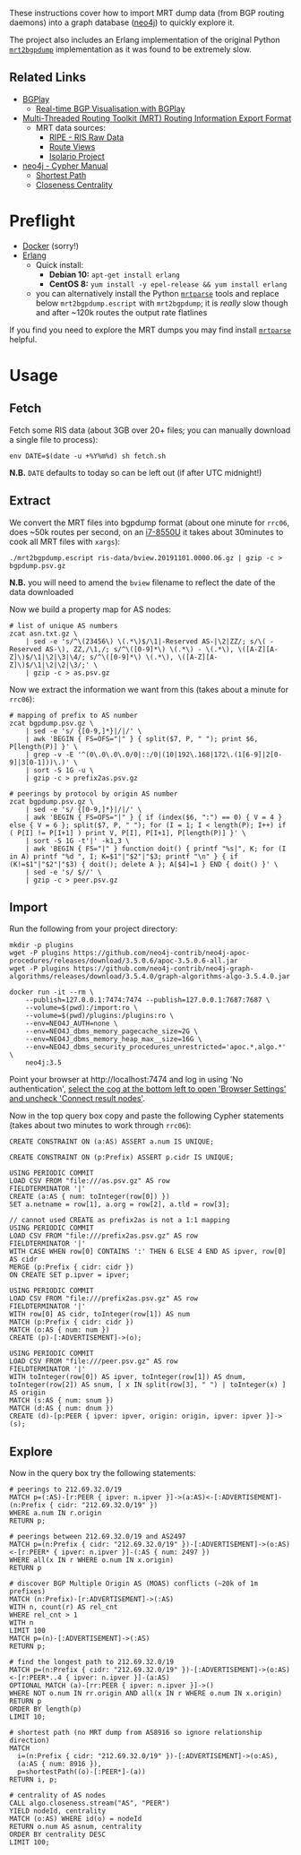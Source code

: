 These instructions cover how to import MRT dump data (from BGP routing daemons) into a graph database ([neo4j](https://neo4j.com/)) to quickly explore it.

The project also includes an Erlang implementation of the original Python [`mrt2bgpdump`](https://github.com/t2mune/mrtparse) implementation as it was found to be extremely slow.

## Related Links

 * [BGPlay](https://stat.ripe.net/bgplay)
     * [Real-time BGP Visualisation with BGPlay](https://labs.ripe.net/Members/massimo_candela/real-time-bgp-visualisation-with-bgplay)
 * [Multi-Threaded Routing Toolkit (MRT) Routing Information Export Format](https://tools.ietf.org/html/rfc6396)
     * MRT data sources:
         * [RIPE - RIS Raw Data](https://www.ripe.net/analyse/internet-measurements/routing-information-service-ris/ris-raw-data)
         * [Route Views](http://www.routeviews.org)
         * [Isolario Project](https://www.isolario.it)
 * [neo4j - Cypher Manual](https://neo4j.com/docs/cypher-manual/3.5/)
     * [Shortest Path](https://neo4j.com/blog/graph-algorithms-neo4j-shortest-path/)
     * [Closeness Centrality](https://neo4j.com/blog/graph-algorithms-neo4j-closeness-centrality/)

# Preflight

 * [Docker](https://docs.docker.com/install/) (sorry!)
 * [Erlang](https://www.erlang.org/downloads)
    * Quick install:
      * **Debian 10:** `apt-get install erlang`
      * **CentOS 8:** `yum install -y epel-release && yum install erlang`
    * you can alternatively install the Python [`mrtparse`](https://github.com/t2mune/mrtparse) tools and replace below `mrt2bgpdump.escript` with `mrt2bgpdump`; it is *really* slow though and after ~120k routes the output rate flatlines

If you find you need to explore the MRT dumps you may find install [`mrtparse`](https://github.com/t2mune/mrtparse) helpful.

# Usage

## Fetch

Fetch some RIS data (about 3GB over 20+ files; you can manually download a single file to process):

    env DATE=$(date -u +%Y%m%d) sh fetch.sh

**N.B.** `DATE` defaults to today so can be left out (if after UTC midnight!) 

## Extract

We convert the MRT files into bgpdump format (about one minute for `rrc06`, does ~50k routes per second, on an [i7-8550U](https://ark.intel.com/content/www/us/en/ark/products/122589/intel-core-i7-8550u-processor-8m-cache-up-to-4-00-ghz.html) it takes about 30minutes to cook all MRT files with `xargs`):

    ./mrt2bgpdump.escript ris-data/bview.20191101.0000.06.gz | gzip -c > bgpdump.psv.gz

**N.B.** you will need to amend the `bview` filename to reflect the date of the data downloaded

Now we build a property map for AS nodes:

    # list of unique AS numbers
    zcat asn.txt.gz \
        | sed -e 's/^\(23456\) \(.*\)$/\1|-Reserved AS-|\2|ZZ/; s/\( -Reserved AS-\), ZZ,/\1,/; s/^\([0-9]*\) \(.*\) - \(.*\), \([A-Z][A-Z]\)$/\1|\2|\3|\4/; s/^\([0-9]*\) \(.*\), \([A-Z][A-Z]\)$/\1|\2|\2|\3/;' \
        | gzip -c > as.psv.gz

Now we extract the information we want from this (takes about a minute for `rrc06`):

    # mapping of prefix to AS number
    zcat bgpdump.psv.gz \
        | sed -e 's/ {[0-9,]*}|/|/' \
        | awk 'BEGIN { FS=OFS="|" } { split($7, P, " "); print $6, P[length(P)] }' \
        | grep -v -E '^(0\.0\.0\.0/0|::/0|(10|192\.168|172\.(1[6-9]|2[0-9]|3[0-1]))\.)' \
        | sort -S 1G -u \
        | gzip -c > prefix2as.psv.gz

    # peerings by protocol by origin AS number
    zcat bgpdump.psv.gz \
        | sed -e 's/ {[0-9,]*}|/|/' \
        | awk 'BEGIN { FS=OFS="|" } { if (index($6, ":") == 0) { V = 4 } else { V = 6 }; split($7, P, " "); for (I = 1; I < length(P); I++) if ( P[I] != P[I+1] ) print V, P[I], P[I+1], P[length(P)] }' \
        | sort -S 1G -t'|' -k1,3 \
        | awk 'BEGIN { FS="|" } function doit() { printf "%s|", K; for (I in A) printf "%d ", I; K=$1"|"$2"|"$3; printf "\n" } { if (K!=$1"|"$2"|"$3) { doit(); delete A }; A[$4]=1 } END { doit() }' \
        | sed -e 's/ $//' \
        | gzip -c > peer.psv.gz

## Import

Run the following from your project directory:

    mkdir -p plugins
    wget -P plugins https://github.com/neo4j-contrib/neo4j-apoc-procedures/releases/download/3.5.0.6/apoc-3.5.0.6-all.jar
    wget -P plugins https://github.com/neo4j-contrib/neo4j-graph-algorithms/releases/download/3.5.4.0/graph-algorithms-algo-3.5.4.0.jar

    docker run -it --rm \
        --publish=127.0.0.1:7474:7474 --publish=127.0.0.1:7687:7687 \
        --volume=$(pwd):/import:ro \
        --volume=$(pwd)/plugins:/plugins:ro \
        --env=NEO4J_AUTH=none \
        --env=NEO4J_dbms_memory_pagecache_size=2G \
        --env=NEO4J_dbms_memory_heap_max__size=16G \
        --env=NEO4J_dbms_security_procedures_unrestricted='apoc.*,algo.*' \
        neo4j:3.5

Point your browser at http://localhost:7474 and log in using 'No authentication', [select the cog at the bottom left to open 'Browser Settings' and uncheck 'Connect result nodes'](https://stackoverflow.com/questions/50065869/neo4j-show-only-specific-relations-in-the-browser-graph-view).

Now in the top query box copy and paste the following Cypher statements (takes about two minutes to work through `rrc06`):

    CREATE CONSTRAINT ON (a:AS) ASSERT a.num IS UNIQUE;

    CREATE CONSTRAINT ON (p:Prefix) ASSERT p.cidr IS UNIQUE;

    USING PERIODIC COMMIT
    LOAD CSV FROM "file:///as.psv.gz" AS row
    FIELDTERMINATOR '|'
    CREATE (a:AS { num: toInteger(row[0]) })
    SET a.netname = row[1], a.org = row[2], a.tld = row[3];

    // cannot used CREATE as prefix2as is not a 1:1 mapping
    USING PERIODIC COMMIT
    LOAD CSV FROM "file:///prefix2as.psv.gz" AS row
    FIELDTERMINATOR '|'
    WITH CASE WHEN row[0] CONTAINS ':' THEN 6 ELSE 4 END AS ipver, row[0] AS cidr
    MERGE (p:Prefix { cidr: cidr })
    ON CREATE SET p.ipver = ipver;

    USING PERIODIC COMMIT
    LOAD CSV FROM "file:///prefix2as.psv.gz" AS row
    FIELDTERMINATOR '|'
    WITH row[0] AS cidr, toInteger(row[1]) AS num
    MATCH (p:Prefix { cidr: cidr })
    MATCH (o:AS { num: num })
    CREATE (p)-[:ADVERTISEMENT]->(o);

    USING PERIODIC COMMIT
    LOAD CSV FROM "file:///peer.psv.gz" AS row
    FIELDTERMINATOR '|'
    WITH toInteger(row[0]) AS ipver, toInteger(row[1]) AS dnum, toInteger(row[2]) AS snum, [ x IN split(row[3], " ") | toInteger(x) ] AS origin
    MATCH (s:AS { num: snum })
    MATCH (d:AS { num: dnum })
    CREATE (d)-[p:PEER { ipver: ipver, origin: origin, ipver: ipver }]->(s);

## Explore

Now in the query box try the following statements:

    # peerings to 212.69.32.0/19
    MATCH p=(:AS)-[r:PEER { ipver: n.ipver }]->(a:AS)<-[:ADVERTISEMENT]-(n:Prefix { cidr: "212.69.32.0/19" })
    WHERE a.num IN r.origin
    RETURN p;

    # peerings between 212.69.32.0/19 and AS2497
    MATCH p=(n:Prefix { cidr: "212.69.32.0/19" })-[:ADVERTISEMENT]->(o:AS)<-[r:PEER* { ipver: n.ipver }]-(:AS { num: 2497 })
    WHERE all(x IN r WHERE o.num IN x.origin)
    RETURN p

    # discover BGP Multiple Origin AS (MOAS) conflicts (~20k of 1m prefixes)
    MATCH (n:Prefix)-[r:ADVERTISEMENT]->(:AS)
    WITH n, count(r) AS rel_cnt
    WHERE rel_cnt > 1
    WITH n
    LIMIT 100
    MATCH p=(n)-[:ADVERTISEMENT]->(:AS)
    RETURN p;

    # find the longest path to 212.69.32.0/19
    MATCH p=(n:Prefix { cidr: "212.69.32.0/19" })-[:ADVERTISEMENT]->(o:AS)<-[r:PEER*..4 { ipver: n.ipver }]-(a:AS)
    OPTIONAL MATCH (a)-[rr:PEER { ipver: n.ipver }]->()
    WHERE NOT o.num IN rr.origin AND all(x IN r WHERE o.num IN x.origin)
    RETURN p
    ORDER BY length(p)
    LIMIT 10;

    # shortest path (no MRT dump from AS8916 so ignore relationship direction)
    MATCH
      i=(n:Prefix { cidr: "212.69.32.0/19" })-[:ADVERTISEMENT]->(o:AS),
      (a:AS { num: 8916 }),
      p=shortestPath((o)-[:PEER*]-(a))
    RETURN i, p;

    # centrality of AS nodes
    CALL algo.closeness.stream("AS", "PEER")
    YIELD nodeId, centrality
    MATCH (o:AS) WHERE id(o) = nodeId
    RETURN o.num AS asnum, centrality
    ORDER BY centrality DESC
    LIMIT 100;
